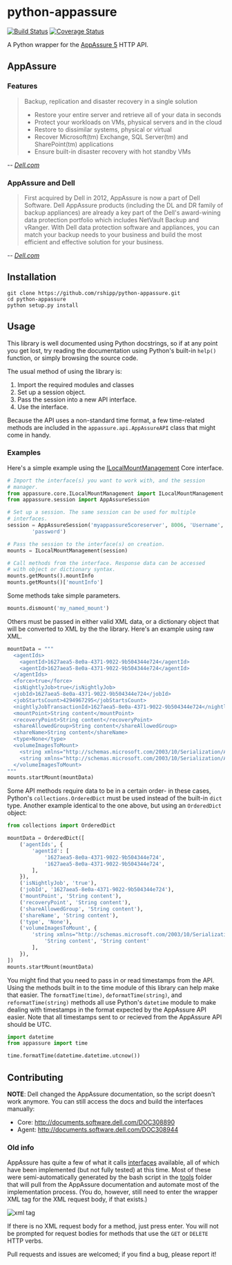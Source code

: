 python-appassure
================

[![Build Status](https://travis-ci.org/rshipp/python-appassure.svg?branch=development)][travis]
[![Coverage Status](https://coveralls.io/repos/rshipp/python-appassure/badge.png?branch=development)][coveralls]

[travis]: https://travis-ci.org/rshipp/python-appassure
[coveralls]: https://coveralls.io/r/rshipp/python-appassure?branch=development

A Python wrapper for the [AppAssure 5](http://www.appassure.com/) HTTP API.

## AppAssure

### Features

> Backup, replication and disaster recovery in a single solution
>
> *  Restore your entire server and retrieve all of your data in seconds
> *  Protect your workloads on VMs, physical servers and in the cloud
> *  Restore to dissimilar systems, physical or virtual
> *  Recover Microsoft(tm) Exchange, SQL Server(tm) and SharePoint(tm) applications
> *  Ensure built-in disaster recovery with hot standby VMs

 -- *[Dell.com](http://software.dell.com/products/appassure/)*

### AppAssure and Dell

> First acquired by Dell in 2012, AppAssure is now a part of Dell
> Software. Dell AppAssure products (including the DL and DR family of
> backup appliances) are already a key part of the Dell's award-wining
> data protection portfolio which includes NetVault Backup and vRanger.
> With Dell data protection software and appliances, you can match your
> backup needs to your business and build the most efficient and
> effective solution for your business.

 -- *[Dell.com](http://software.dell.com/acquisitions/appassure.aspx)*

## Installation

    git clone https://github.com/rshipp/python-appassure.git
    cd python-appassure
    python setup.py install

## Usage

This library is well documented using Python docstrings, so if at any
point you get lost, try reading the documentation using Python's
built-in `help()` function, or simply browsing the source code.

The usual method of using the library is:

1. Import the required modules and classes
2. Set up a session object.
3. Pass the session into a new API interface.
4. Use the interface.

Because the API uses a non-standard time format, a few time-related
methods are included in the `appassure.api.AppAssureAPI` class that
might come in handy.

### Examples

Here's a simple example using the
[ILocalMountManagement](http://docs.appassure.com/display/AA50D/ILocalMountManagement)
Core interface.

```python
# Import the interface(s) you want to work with, and the session
# manager.
from appassure.core.ILocalMountManagement import ILocalMountManagement
from appassure.session import AppAssureSession

# Set up a session. The same session can be used for multiple
# interfaces.
session = AppAssureSession('myappassure5coreserver', 8006, 'Username',
        'password')

# Pass the session to the interface(s) on creation.
mounts = ILocalMountManagement(session)

# Call methods from the interface. Response data can be accessed
# with object or dictionary syntax.
mounts.getMounts().mountInfo
mounts.getMounts()['mountInfo']
```

Some methods take simple parameters.

```python
mounts.dismount('my_named_mount')
```

Others must be passed in either valid XML data, or a dictionary
object that will be converted to XML by the the library. Here's an
example using raw XML.

```python
mountData = """
  <agentIds>
    <agentId>1627aea5-8e0a-4371-9022-9b504344e724</agentId>
    <agentId>1627aea5-8e0a-4371-9022-9b504344e724</agentId>
  </agentIds>
  <force>true</force>
  <isNightlyJob>true</isNightlyJob>
  <jobId>1627aea5-8e0a-4371-9022-9b504344e724</jobId>
  <jobStartsCount>4294967295</jobStartsCount>
  <nightlyJobTransactionId>1627aea5-8e0a-4371-9022-9b504344e724</nightlyJobTransactionId>
  <mountPoint>String content</mountPoint>
  <recoveryPoint>String content</recoveryPoint>
  <shareAllowedGroup>String content</shareAllowedGroup>
  <shareName>String content</shareName>
  <type>None</type>
  <volumeImagesToMount>
    <string xmlns="http://schemas.microsoft.com/2003/10/Serialization/Arrays">String content</string>
    <string xmlns="http://schemas.microsoft.com/2003/10/Serialization/Arrays">String content</string>
  </volumeImagesToMount>
"""
mounts.startMount(mountData)
```

Some API methods require data to be in a certain order- in these
cases, Python's `collections.OrderedDict` must be used instead of
the built-in `dict` type. Another example identical to the one above,
but using an `OrderedDict` object:

```python
from collections import OrderedDict

mountData = OrderedDict([
    ('agentIds', {
        'agentId': [
            '1627aea5-8e0a-4371-9022-9b504344e724',
            '1627aea5-8e0a-4371-9022-9b504344e724',
        ],
    }),
    ('isNightlyJob', 'true'),
    ('jobId', '1627aea5-8e0a-4371-9022-9b504344e724'),
    ('mountPoint', 'String content'),
    ('recoveryPoint', 'String content'),
    ('shareAllowedGroup', 'String content'),
    ('shareName', 'String content'),
    ('type', 'None'),
    ('volumeImagesToMount', {
        'string xmlns="http://schemas.microsoft.com/2003/10/Serialization/Arrays"': [
            'String content', 'String content'
        ],
    }),
])
mounts.startMount(mountData)
```

You might find that you need to pass in or read timestamps from the API.
Using the methods built in to the time module of this library can help
make that easier. The `formatTime(time)`, `deformatTime(string)`, and
`reformatTime(string)` methods all use Python's `datetime` module to
make dealing with timestamps in the format expected by the AppAssure API
easier. Note that all timestamps sent to or recieved from the AppAssure
API should be UTC.

```python
import datetime
from appassure import time

time.formatTime(datetime.datetime.utcnow())
```

## Contributing

**NOTE**: Dell changed the AppAssure documentation, so the script doesn't
work anymore. You can still access the docs and build the interfaces
manually:

* Core: http://documents.software.dell.com/DOC308890
* Agent: http://documents.software.dell.com/DOC308944

### Old info

AppAssure has quite a few of what it calls
[interfaces](http://docs.appassure.com/display/AA50D/Core+API+Reference)
available, all of which have been implemented (but not fully tested) at
this time. Most of these were semi-automatically generated by the bash
script in the [tools](tools) folder that will pull from the AppAssure
documentation and automate most of the implementation process. (You do,
however, still need to enter the wrapper XML tag for the XML request
body, if that exists.)

![xml tag](http://i.imgur.com/HNsxslV.png)

If there is no XML request body for a method, just press enter. You will
not be prompted for request bodies for methods that use the `GET` or
`DELETE` HTTP verbs.

Pull requests and issues are welcomed; if you find a bug, please report
it!
